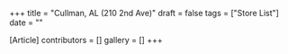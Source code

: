 +++
title = "Cullman, AL (210 2nd Ave)"
draft = false
tags = ["Store List"]
date = ""

[Article]
contributors = []
gallery = []
+++